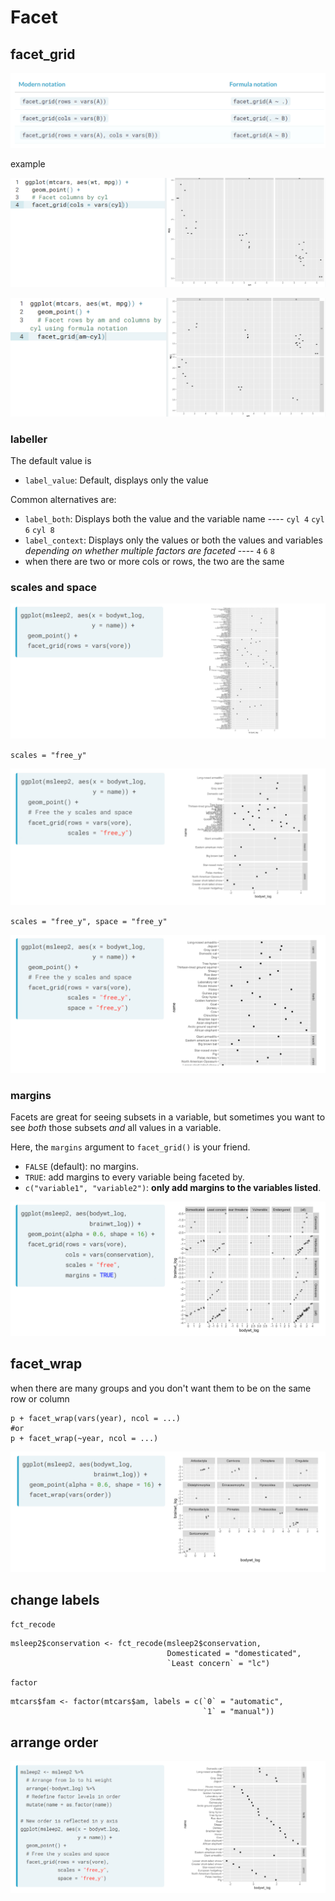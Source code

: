 # Facet

## facet\_grid

![](../../.gitbook/assets/image%20%28211%29.png)

example

![](../../.gitbook/assets/image%20%28216%29.png)

![](../../.gitbook/assets/image%20%28214%29.png)

### labeller

The default value is

* `label_value`: Default, displays only the value

Common alternatives are:

* `label_both`: Displays both the value and the variable name ---- `cyl 4` `cyl 6` `cyl 8`
* `label_context`: Displays only the values or both the values and variables _depending on whether multiple factors are faceted_ ---- `4` `6` `8`
* when there are two or more cols or rows, the two are the same

### scales and space

![](../../.gitbook/assets/image%20%28215%29.png)

`scales = "free_y"`

![](../../.gitbook/assets/image%20%28219%29.png)

`scales = "free_y", space = "free_y"`

![](../../.gitbook/assets/image%20%28210%29.png)

### margins

Facets are great for seeing subsets in a variable, but sometimes you want to see _both_ those subsets _and_ all values in a variable.

Here, the `margins` argument to `facet_grid()` is your friend.

* `FALSE` \(default\): no margins.
* `TRUE`: add margins to every variable being faceted by.
* `c("variable1", "variable2")`: **only add margins to the variables listed**.

![](../../.gitbook/assets/image%20%28217%29.png)

## facet\_wrap

when there are many groups and you don't want them to be on the same row or column

```text
p + facet_wrap(vars(year), ncol = ...)
#or
p + facet_wrap(~year, ncol = ...)
```

![](../../.gitbook/assets/image%20%28209%29.png)

## change labels

`fct_recode`

```text
msleep2$conservation <- fct_recode(msleep2$conservation,                   
                                   Domesticated = "domesticated",
                                   `Least concern` = "lc")
```

`factor`

```text
mtcars$fam <- factor(mtcars$am, labels = c(`0` = "automatic",
                                           `1` = "manual"))
```

## arrange order

![](../../.gitbook/assets/image%20%28213%29.png)

